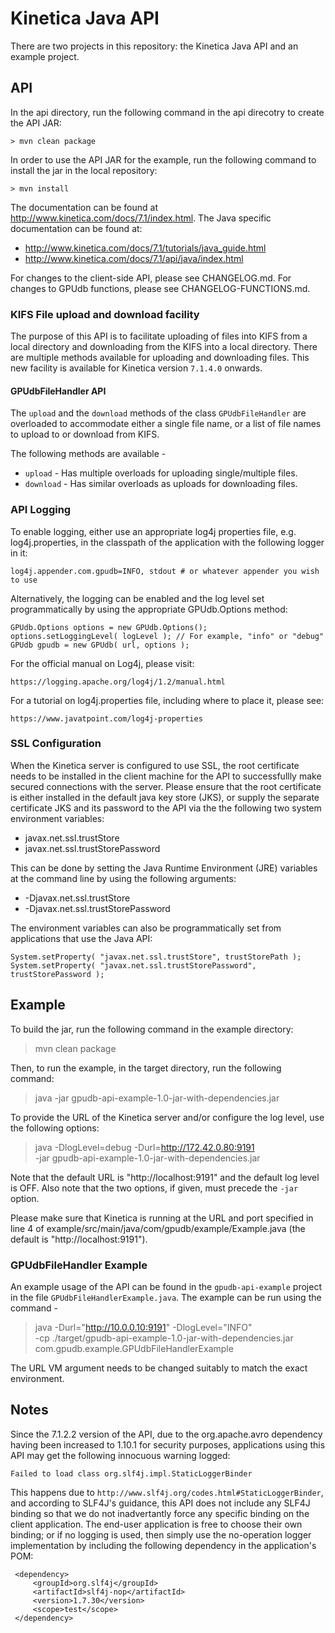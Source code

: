 # Kinetica Java API


There are two projects in this repository: the Kinetica Java API and an example
project.

## API

In the api directory, run the following command in the api direcotry to create
the API JAR:

```
> mvn clean package
```


In order to use the API JAR for the example, run the following command to
install the jar in the local repository:

```
> mvn install
```


The documentation can be found at http://www.kinetica.com/docs/7.1/index.html.
The Java specific documentation can be found at:

*   http://www.kinetica.com/docs/7.1/tutorials/java_guide.html
*   http://www.kinetica.com/docs/7.1/api/java/index.html


For changes to the client-side API, please see CHANGELOG.md.  For changes
to GPUdb functions, please see CHANGELOG-FUNCTIONS.md.


### KIFS File upload and download facility

The purpose of this API is to facilitate uploading of files into KIFS from a
local directory and downloading from the KIFS into a local directory. There
are multiple methods available for uploading and downloading files. This new
facility is available for Kinetica version `7.1.4.0` onwards.

#### GPUdbFileHandler API

The `upload` and the `download` methods of the class `GPUdbFileHandler` are
overloaded to accommodate either a single file name, or a list of file names to
upload to or download from KIFS.

The following methods are available -
-    `upload` - Has multiple overloads for uploading single/multiple files.
-    `download` - Has similar overloads as uploads for downloading files.



### API Logging

To enable logging, either use an appropriate log4j properties file, e.g.
log4j.properties, in the classpath of the application with the following
logger in it:

```
log4j.appender.com.gpudb=INFO, stdout # or whatever appender you wish to use
```

Alternatively, the logging can be enabled and the log level set programmatically
by using the appropriate GPUdb.Options method:

```
GPUdb.Options options = new GPUdb.Options();
options.setLoggingLevel( logLevel ); // For example, "info" or "debug"
GPUdb gpudb = new GPUdb( url, options );
```

For the official manual on Log4j, please visit:

```
https://logging.apache.org/log4j/1.2/manual.html
```

For a tutorial on log4j.properties file, including where to place it, please
see:

```
https://www.javatpoint.com/log4j-properties
```

### SSL Configuration

When the Kinetica server is configured to use SSL, the root certificate needs
to be installed in the client machine for the API to successfullly make secured
connections with the server.  Please ensure that the root certificate is either
installed in the default java key store (JKS), or supply the separate certificate
JKS and its password to the API via the the following two system environment
variables:

*   javax.net.ssl.trustStore
*   javax.net.ssl.trustStorePassword

This can be done by setting the Java Runtime Environment (JRE) variables at the
command line by using the following arguments:

*   -Djavax.net.ssl.trustStore
*   -Djavax.net.ssl.trustStorePassword

The environment variables can also be programmatically set from applications
that use the Java API:

```
System.setProperty( "javax.net.ssl.trustStore", trustStorePath );
System.setProperty( "javax.net.ssl.trustStorePassword", trustStorePassword );
```



## Example

To build the jar, run the following command in the example directory:

> mvn clean package


Then, to run the example, in the target directory, run the following command:

> java -jar gpudb-api-example-1.0-jar-with-dependencies.jar

To provide the URL of the Kinetica server and/or configure the log level,
use the following options:

> java -DlogLevel=debug -Durl=http://172.42.0.80:9191 \
     -jar gpudb-api-example-1.0-jar-with-dependencies.jar

Note that the default URL is "http://localhost:9191" and the default log level
is OFF.  Also note that the two options, if given, must precede the `-jar`
option.

Please make sure that Kinetica is running at the URL and port specified in
line 4 of example/src/main/java/com/gpudb/example/Example.java (the default
is "http://localhost:9191").

### GPUdbFileHandler Example
An example usage of the API can be found in the `gpudb-api-example` project
in the file `GPUdbFileHandlerExample.java`. The example can be run using the
command -

> java -Durl="http://10.0.0.10:9191" -DlogLevel="INFO" \
-cp ./target/gpudb-api-example-1.0-jar-with-dependencies.jar \
com.gpudb.example.GPUdbFileHandlerExample

The URL VM argument needs to be changed suitably to match the exact environment.

## Notes

Since the 7.1.2.2 version of the API, due to the org.apache.avro dependency
having been increased to 1.10.1 for security purposes, applications using this
API may get the following innocuous warning logged:

   ```Failed to load class org.slf4j.impl.StaticLoggerBinder```

This happens due to `http://www.slf4j.org/codes.html#StaticLoggerBinder`, and
according to SLF4J's guidance, this API does not include any SLF4J binding so
that we do not inadvertantly force any specific binding on the client application.
The end-user application is free to choose their own binding; or if no logging is
used, then simply use the no-operation logger implementation by including the
following dependency in the application's POM:

   ```<!-- https://mvnrepository.com/artifact/org.slf4j/slf4j-nop -->
    <dependency>
        <groupId>org.slf4j</groupId>
        <artifactId>slf4j-nop</artifactId>
        <version>1.7.30</version>
        <scope>test</scope>
    </dependency>
   ```
